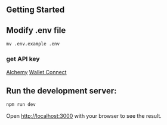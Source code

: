 ## Getting Started

## Modify .env file

```
mv .env.example .env
```

### get API key

[Alchemy](https://www.alchemy.com/)
[Wallet Connect](https://walletconnect.com/)

## Run the development server:

```bash
npm run dev
```

Open [http://localhost:3000](http://localhost:3000) with your browser to see the result.
